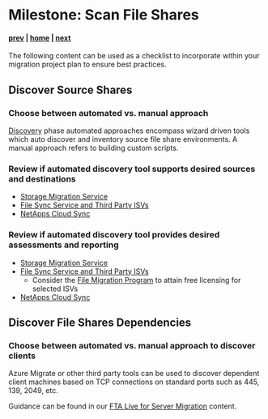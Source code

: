 # Milestone: Scan File Shares

#### [prev](./scan.md) | [home](./readme.md)  | [next](./landingzone.md)

The following content can be used as a checklist to incorporate within your migration project plan to ensure best practices.
## **Discover Source Shares** 

### Choose between automated vs. manual approach
[Discovery](https://docs.microsoft.com/en-us/azure/storage/common/storage-migration-overview?toc=/azure/storage/blobs/toc.json#discovery-phase) phase automated approaches encompass wizard driven tools which auto discover and inventory source file share environments. A manual approach refers to building custom scripts. 
 
### Review if automated discovery tool supports desired sources and destinations

- [Storage Migration Service](https://docs.microsoft.com/en-us/windows-server/storage/storage-migration-service/overview#how-the-migration-process-works)
- [File Sync Service and Third Party ISVs](https://docs.microsoft.com/en-us/azure/storage/solution-integration/validated-partners/data-management/migration-tools-comparison?bc=/azure/cloud-adoption-framework/_bread/toc.json&toc=/azure/cloud-adoption-framework/toc.json#supported-azure-services)
- [NetApps Cloud Sync](https://docs.netapp.com/us-en/cloud-manager-sync/reference-supported-relationships.html)
### Review if automated discovery tool provides desired assessments and reporting
- [Storage Migration Service](https://docs.microsoft.com/en-us/windows-server/storage/storage-migration-service/migrate-data#step-1-create-a-job-and-inventory-your-servers-to-figure-out-what-to-migrate)
- [File Sync Service and Third Party ISVs](https://docs.microsoft.com/en-us/azure/storage/solution-integration/validated-partners/data-management/migration-tools-comparison#assessment-and-reporting)
    - Consider the [File Migration Program](https://techcommunity.microsoft.com/t5/azure-storage-blog/migrate-the-critical-file-data-you-need-to-power-your/ba-p/3038751) to attain free licensing for selected ISVs
- [NetApps Cloud Sync](https://docs.netapp.com/us-en/cloud-manager-sync/task-managing-reports.html#creating-reports)

## **Discover File Shares Dependencies**

### Choose between automated vs. manual approach to discover clients
Azure Migrate or other third party tools can be used to discover dependent client machines based on TCP connections on standard ports such as 445, 139, 2049, etc. 

Guidance can be found in our [FTA Live for Server Migration](./server-migration/assess.md) content. 
